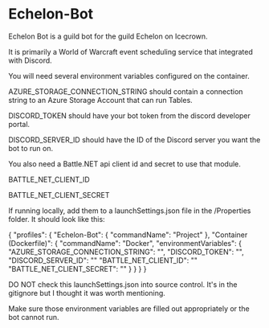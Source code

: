 # Echelon-Bot

Echelon Bot is a guild bot for the guild Echelon on Icecrown.

It is primarily a World of Warcraft event scheduling service that integrated with Discord.

You will need several environment variables configured on the container.

AZURE_STORAGE_CONNECTION_STRING should contain a connection string to an Azure Storage Account that can run Tables.

DISCORD_TOKEN should have your bot token from the discord developer portal.

DISCORD_SERVER_ID should have the ID of the Discord server you want the bot to run on.

You also need a Battle.NET api client id and secret to use that module.

BATTLE_NET_CLIENT_ID

BATTLE_NET_CLIENT_SECRET

If running locally, add them to a launchSettings.json file in the /Properties folder. It should look like this:

{
  "profiles": {
    "Echelon-Bot": {
      "commandName": "Project"
    },
    "Container (Dockerfile)": {
      "commandName": "Docker",
      "environmentVariables": {
        "AZURE_STORAGE_CONNECTION_STRING": "",
        "DISCORD_TOKEN": "",
        "DISCORD_SERVER_ID": ""
        "BATTLE_NET_CLIENT_ID": ""
        "BATTLE_NET_CLIENT_SECRET": ""
      }
    }
  }
}

DO NOT check this launchSettings.json into source control. It's in the gitignore but I thought it was worth mentioning.

Make sure those environment variables are filled out appropriately or the bot cannot run.